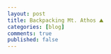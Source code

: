 ```yaml
---
layout: post
title: Backpacking Mt. Athos ⛰️
categories: [blog]
comments: true
published: false
---
```

